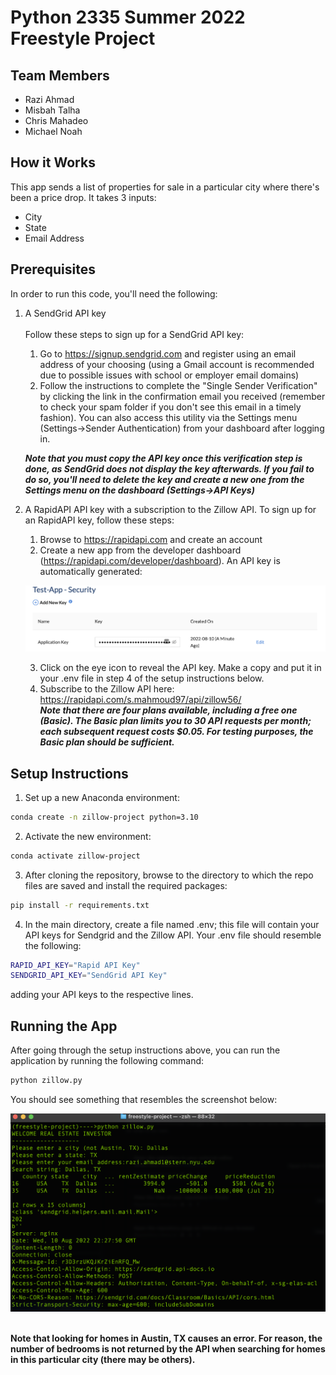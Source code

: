 # Python 2335 Summer 2022 Freestyle Project

## Team Members
- Razi Ahmad
- Misbah Talha
- Chris Mahadeo
- Michael Noah

## How it Works

This app sends a list of properties for sale in a particular city where there's been a price drop. It takes 3 inputs:
- City
- State
- Email Address

## Prerequisites
In order to run this code, you'll need the following:

1. A SendGrid API key
<br><br>
Follow these steps to sign up for a SendGrid API key:

    1. Go to https://signup.sendgrid.com and register using an email address of your choosing (using a Gmail account is recommended due to possible issues with school or employer email domains)
    2. Follow the instructions to complete the "Single Sender Verification" by clicking the link in the confirmation email you received (remember to check your spam folder if you don't see this email in a timely fashion). You can also access this utility via the Settings menu (Settings->Sender Authentication) from your dashboard after logging in.

    <strong><em>Note that you must copy the API key once this verification step is done, as SendGrid does not display the key afterwards. If you fail to do so, you'll need to delete the key and create a new one from the Settings menu on the dashboard (Settings->API Keys)</em></strong>
2. A RapidAPI API key with a subscription to the Zillow API. To sign up for an RapidAPI key, follow these steps:

    1. Browse to https://rapidapi.com and create an account
    2. Create a new app from the developer dashboard (https://rapidapi.com/developer/dashboard). An API key is automatically generated:
    
    ![RapidAPI API Key Screenshot](https://github.com/nyusternra271/miscellaneous/blob/main/rapidapi-key-screenshot.png)
    
    3. Click on the eye icon to reveal the API key. Make a copy and put it in your .env file in step 4 of the setup instructions below.
    4. Subscribe to the Zillow API here: https://rapidapi.com/s.mahmoud97/api/zillow56/
<br><strong><em> Note that there are four plans available, including a free one (Basic). The Basic plan limits you to 30 API requests per month; each subsequent request costs $0.05. For testing purposes, the Basic plan should be sufficient.</em></strong>
## Setup Instructions

1. Set up a new Anaconda environment:
```sh
conda create -n zillow-project python=3.10
```
2. Activate the new environment:
```sh
conda activate zillow-project
```
3. After cloning the repository, browse to the directory to which the repo files are saved and install the required packages:

```sh
pip install -r requirements.txt
```

4. In the main directory, create a file named .env; this file will contain your API keys for Sendgrid and the Zillow API. Your .env file should resemble the following:
```sh
RAPID_API_KEY="Rapid API Key"
SENDGRID_API_KEY="SendGrid API Key"
```
adding your API keys to the respective lines.

## Running the App

After going through the setup instructions above, you can run the application by running the following command:

```sh
python zillow.py
```
You should see something that resembles the screenshot below:

![Zillow App Screenshot](https://github.com/nyusternra271/miscellaneous/blob/main/run-zillow-app-screenshot.png)

<strong><br>Note that looking for homes in Austin, TX causes an error. For reason, the number of bedrooms is not returned by the API when searching for homes in this particular city (there may be others).</strong>